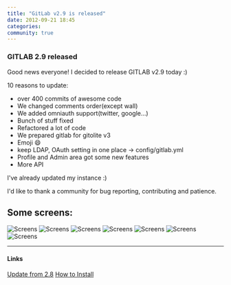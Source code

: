 ```yaml
---
title: "GitLab v2.9 is released"
date: 2012-09-21 18:45
categories:
community: true
---
```


### GITLAB 2.9 released

Good news everyone!
I decided to release GITLAB v2.9 today :)

<!-- more -->

10 reasons to update:

* over 400 commits of awesome code
* We changed comments order(except wall)
* We added omniauth support(twitter, google...)
* Bunch of stuff fixed
* Refactored a lot of code
* We prepared gitlab for gitolite v3
* Emoji :smile:
* keep LDAP, OAuth setting in one place -> config/gitlab.yml
* Profile and Admin area got some new features
* More API

I've already updated my instance :)

I'd like to thank a community for bug reporting, contributing and patience.


## Some screens:
![Screens](/images/2_9/gl_29_dash.png)
![Screens](/images/2_9/gl_29_adm.png)
![Screens](/images/2_9/gl_29_files.png)
![Screens](/images/2_9/gl_29_issue.png)
![Screens](/images/2_9/gl_29_profile.png)
![Screens](/images/2_9/gl_29_tm.png)
![Screens](/images/2_9/gl_29_wall.png)

- - - 
<h4>Links</h4>
<a title="Update from 2.8" href="https://github.com/gitlabhq/gitlabhq/wiki/From-2.8-to-2.9">Update from 2.8</a>
<a title="How to Install" href="https://github.com/gitlabhq/gitlabhq/blob/stable/doc/installation.md">How to Install</a>

